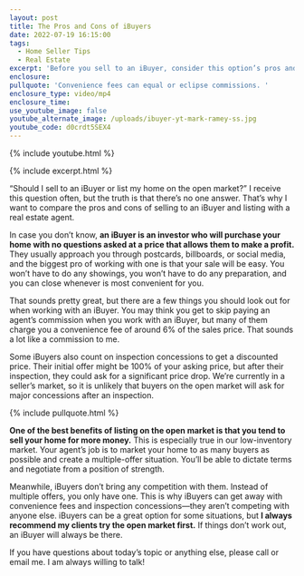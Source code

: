 ```yaml
---
layout: post
title: The Pros and Cons of iBuyers
date: 2022-07-19 16:15:00
tags:
  - Home Seller Tips
  - Real Estate
excerpt: 'Before you sell to an iBuyer, consider this option’s pros and cons. '
enclosure:
pullquote: 'Convenience fees can equal or eclipse commissions. '
enclosure_type: video/mp4
enclosure_time:
use_youtube_image: false
youtube_alternate_image: /uploads/ibuyer-yt-mark-ramey-ss.jpg
youtube_code: d0crdt5SEX4
---
```

{% include youtube.html %}

{% include excerpt.html %}

“Should I sell to an iBuyer or list my home on the open market?” I receive this question often, but the truth is that there’s no one answer. That’s why I want to compare the pros and cons of selling to an iBuyer and listing with a real estate agent.&nbsp;

In case you don’t know, **an iBuyer is an investor who will purchase your home with no questions asked at a price that allows them to make a profit.** They usually approach you through postcards, billboards, or social media, and the biggest pro of working with one is that your sale will be easy. You won’t have to do any showings, you won’t have to do any preparation, and you can close whenever is most convenient for you.&nbsp;

That sounds pretty great, but there are a few things you should look out for when working with an iBuyer. You may think you get to skip paying an agent’s commission when you work with an iBuyer, but many of them charge you a convenience fee of around 6% of the sales price. That sounds a lot like a commission to me.&nbsp;

Some iBuyers also count on inspection concessions to get a discounted price. Their initial offer might be 100% of your asking price, but after their inspection, they could ask for a significant price drop. We’re currently in a seller’s market, so it is unlikely that buyers on the open market will ask for major concessions after an inspection.&nbsp;

{% include pullquote.html %}

**One of the best benefits of listing on the open market is that you tend to sell your home for more money.** This is especially true in our low-inventory market. Your agent’s job is to market your home to as many buyers as possible and create a multiple-offer situation. You’ll be able to dictate terms and negotiate from a position of strength.&nbsp;

Meanwhile, iBuyers don’t bring any competition with them. Instead of multiple offers, you only have one. This is why iBuyers can get away with convenience fees and inspection concessions—they aren’t competing with anyone else. iBuyers can be a great option for some situations, but **I always recommend my clients try the open market first.** If things don’t work out, an iBuyer will always be there.

If you have questions about today’s topic or anything else, please call or email me. I am always willing to talk\!&nbsp;
